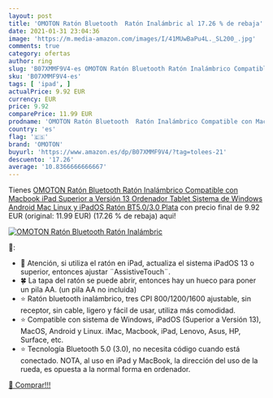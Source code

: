 ```yaml
---
layout: post
title: 'OMOTON Ratón Bluetooth  Ratón Inalámbric al 17.26 % de rebaja'
date: 2021-01-31 23:04:36
image: 'https://m.media-amazon.com/images/I/41MUwBaPu4L._SL200_.jpg'
comments: true
category: ofertas
author: ring
slug: 'B07XMMF9V4-es OMOTON Ratón Bluetooth Ratón Inalámbrico Compatible con...'
sku: 'B07XMMF9V4-es'
tags: [ 'ipad', ]
actualPrice: 9.92 EUR
currency: EUR
price: 9.92
comparePrice: 11.99 EUR
prodname: 'OMOTON Ratón Bluetooth  Ratón Inalámbrico Compatible con Macbook  iPad  Superior a Versión 13   Ordenador  Tablet  Sistema de Windows  Android  Mac  Linux y iPadOS  Ratón BT5.0/3.0  Plata'
country: 'es'
flag: '🇪🇸'
brand: 'OMOTON'
buyurl: 'https://www.amazon.es/dp/B07XMMF9V4/?tag=tolees-21'
descuento: '17.26'
average: '10.8366666666667'
---
```


Tienes [OMOTON Ratón Bluetooth  Ratón Inalámbrico Compatible con Macbook  iPad  Superior a Versión 13   Ordenador  Tablet  Sistema de Windows  Android  Mac  Linux y iPadOS  Ratón BT5.0/3.0  Plata](https://www.amazon.es/dp/B07XMMF9V4/?tag=tolees-21) con precio final de  9.92 EUR (original: 11.99 EUR) (17.26 %  de rebaja) aqui!

[![OMOTON Ratón Bluetooth  Ratón Inalámbric](https://m.media-amazon.com/images/I/41MUwBaPu4L._SL200_.jpg)](https://www.amazon.es/dp/B07XMMF9V4/?tag=tolees-21)

🔎:

- 💎 Atención, si utiliza el ratón en iPad, actualiza el sistema iPadOS 13 o superior, entonces ajustar ¨AssistiveTouch¨.
- 🍀 La tapa del ratón se puede abrir, entonces hay un hueco para poner un pila AA. (un pila AA no incluida)
- ⭐ Ratón bluetooth inalámbrico, tres CPI 800/1200/1600 ajustable, sin receptor, sin cable, ligero y fácil de usar, utiliza más comodidad.
- ⭐ Compatible con sistema de Windows, iPadOS (Superior a Versión 13), MacOS, Android y Linux. iMac, Macbook, iPad, Lenovo, Asus, HP, Surface, etc.
- ⭐ Tecnología Bluetooth 5.0 (3.0), no necesita código cuando está conectado. NOTA, al uso en iPad y MacBook, la dirección del uso de la rueda, es opuesta a la normal forma en ordenador.

[🛒 Comprar!!!](https://www.amazon.es/dp/B07XMMF9V4/?tag=tolees-21)
